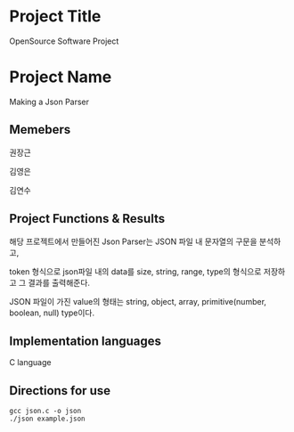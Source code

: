 # Project Title
OpenSource Software Project

# Project Name
Making a Json Parser

## Memebers
권장근

김영은

김연수

## Project Functions & Results
해당 프로젝트에서 만들어진 Json Parser는 JSON 파일 내 문자열의 구문을 분석하고,

token 형식으로 json파일 내의 data를 size, string, range, type의 형식으로 저장하고 그 결과를 출력해준다.

JSON 파일이 가진 value의 형태는 string, object, array, primitive(number, boolean, null) type이다.

## Implementation languages
C language

## Directions for use

```
gcc json.c -o json
./json example.json
```
